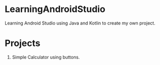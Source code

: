 # LearningAndroidStudio
Learning Android Studio using Java and Kotlin to create my own project.


# Projects

1) Simple Calculator using buttons.
